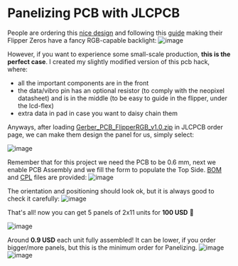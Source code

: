 # Panelizing PCB with JLCPCB

People are ordering this [nice design](https://github.com/hitriy/fliipper-rgb-hardware) and following this [guide](https://telegra.ph/Flipper-Zero-RGB-backlight-guide-12-26) making their Flipper Zeros have a fancy RGB-capable backlight:
![image](https://github.com/eried/Research/assets/1091420/de9dd192-1b60-4736-9e21-f6a200770cc4)

However, if you want to experience some small-scale production, **this is the perfect case**. I created my slightly modified version of this pcb hack, where:

* all the important components are in the front
* the data/vibro pin has an optional resistor (to comply with the neopixel datasheet) and is in the middle (to be easy to guide in the flipper, under the lcd-flex)
* extra data in pad in case you want to daisy chain them

Anyways, after loading [Gerber_PCB_FlipperRGB_v1.0.zip](Gerber_PCB_FlipperRGB_v1.0.zip) in JLCPCB order page, we can make them design the panel for us, simply select:

![image](https://github.com/eried/Research/assets/1091420/fab12866-59e4-4316-acd8-34bae9a91436)

Remember that for this project we need the PCB to be 0.6 mm, next we enable PCB Assembly and we fill the form to populate the Top Side. [BOM](BOM_PCB_FlipperRGB_v1.0.csv) and [CPL](CPL_PCB_FlipperRGB_v1.0.csv) files are provided:
![image](https://github.com/eried/Research/assets/1091420/b5551152-881a-4cc8-a893-bc19f514f9ff)

The orientation and positioning should look ok, but it is always good to check it carefully:
![image](https://github.com/eried/Research/assets/1091420/b5811d3b-a9db-4562-820e-7d0effde58a9)

That's all! now you can get 5 panels of 2x11 units for **100 USD** 🤑

![image](https://github.com/eried/Research/assets/1091420/ae36fa85-b938-4da7-97b9-adfd07d29422)

Around **0.9 USD** each unit fully assembled! It can be lower, if you order bigger/more panels, but this is the minimum order for Panelizing.
![image](https://github.com/eried/Research/assets/1091420/04cbebc5-fb0a-4163-888f-e7bb166923f2) ![image](https://github.com/eried/Research/assets/1091420/7d911434-3ede-4a74-9019-09ce15ddf764)

